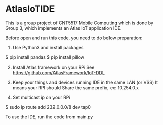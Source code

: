 # AtlasIoTIDE

This is a group project of CNT5517 Mobile Computing which is done by Group 3, which implements an Atlas IoT application IDE.

Before open and run this code, you need to do below preparation:

1. Use Python3 and install packages 

$ pip install pandas
$ pip install pillow

2. Install Atlas framework on your RPi
See https://github.com/AtlasFramework/IoT-DDL

3. Keep your things and devices running IDE in the same LAN (or VSS)
It means your RPI should Share the same prefix, ex: 10.254.0.x


4. Set multicast ip on your RPi

$ sudo ip route add 232.0.0.0/8 dev tap0



To use the IDE, run the code from main.py
